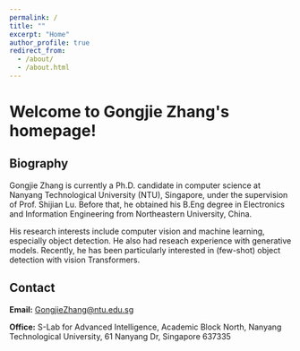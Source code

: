 ```yaml
---
permalink: /
title: ""
excerpt: "Home"
author_profile: true
redirect_from: 
  - /about/
  - /about.html
---
```


Welcome to Gongjie Zhang's homepage!
======

Biography
------
Gongjie Zhang is currently a Ph.D. candidate in computer science at Nanyang Technological University (NTU), Singapore, under the supervision of Prof. Shijian Lu. Before that, he obtained his B.Eng degree in Electronics and Information Engineering from Northeastern University, China.

His research interests include computer vision and machine learning, especially object detection. He also had reseach experience with generative models. Recently, he has been particularly interested in (few-shot) object detection with vision Transformers.


Contact
------
**Email:** GongjieZhang@ntu.edu.sg

**Office:** S-Lab for Advanced Intelligence, Academic Block North, Nanyang Technological University, 61 Nanyang Dr, Singapore 637335
